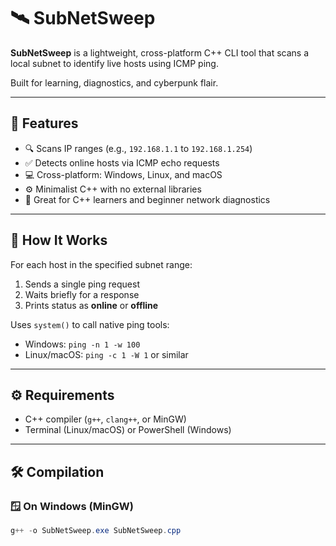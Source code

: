 # 🛰️ SubNetSweep

**SubNetSweep** is a lightweight, cross-platform C++ CLI tool that scans a local subnet to identify live hosts using ICMP ping.

Built for learning, diagnostics, and cyberpunk flair.

---

## 🚀 Features

- 🔍 Scans IP ranges (e.g., `192.168.1.1` to `192.168.1.254`)
- ✅ Detects online hosts via ICMP echo requests
- 💻 Cross-platform: Windows, Linux, and macOS
- ⚙️ Minimalist C++ with no external libraries
- 🧠 Great for C++ learners and beginner network diagnostics

---

## 🧱 How It Works

For each host in the specified subnet range:
1. Sends a single ping request
2. Waits briefly for a response
3. Prints status as **online** or **offline**

Uses `system()` to call native ping tools:
- Windows: `ping -n 1 -w 100`
- Linux/macOS: `ping -c 1 -W 1` or similar

---

## ⚙️ Requirements

- C++ compiler (`g++`, `clang++`, or MinGW)
- Terminal (Linux/macOS) or PowerShell (Windows)

---

## 🛠️ Compilation

### 🪟 On Windows (MinGW)
```powershell
g++ -o SubNetSweep.exe SubNetSweep.cpp
